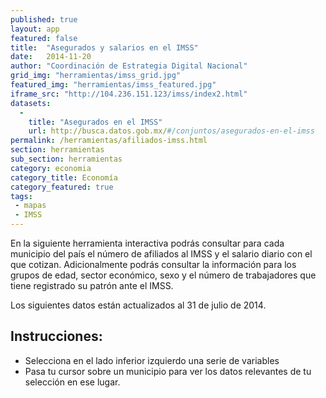 ```yaml
---
published: true
layout: app
featured: false
title:  "Asegurados y salarios en el IMSS"
date:   2014-11-20
author: "Coordinación de Estrategia Digital Nacional"
grid_img: "herramientas/imss_grid.jpg"
featured_img: "herramientas/imss_featured.jpg"
iframe_src: "http://104.236.151.123/imss/index2.html"
datasets:
  -
    title: "Asegurados en el IMSS"
    url: http://busca.datos.gob.mx/#/conjuntos/asegurados-en-el-imss
permalink: /herramientas/afiliados-imss.html
section: herramientas
sub_section: herramientas
category: economia
category_title: Economía
category_featured: true
tags:
 - mapas
 - IMSS
---
```


<p>En la siguiente herramienta interactiva podrás consultar para cada municipio del país el número de afiliados al IMSS y el salario diario con el que cotizan.  Adicionalmente podrás consultar la información para los grupos de edad, sector económico, sexo y el número de trabajadores que tiene registrado su patrón ante el IMSS. </p>

<p>Los siguientes datos están actualizados al 31 de julio de 2014.</p>

<h2>Instrucciones:</h2>
<ul>
<li>Selecciona en el lado inferior izquierdo una serie de variables</li>
<li>Pasa tu cursor sobre un municipio para ver los datos relevantes de tu selección en ese lugar. </li>
</ul>
